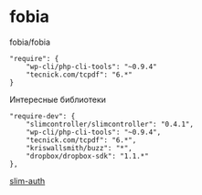 fobia
=====

fobia/fobia

    "require": {
        "wp-cli/php-cli-tools": "~0.9.4"
        "tecnick.com/tcpdf": "6.*"
    }


Интересные библиотеки

    "require-dev": {
        "slimcontroller/slimcontroller": "0.4.1",
        "wp-cli/php-cli-tools": "~0.9.4",
        "tecnick.com/tcpdf": "6.*",
        "kriswallsmith/buzz": "*",
        "dropbox/dropbox-sdk": "1.1.*"
    },


[slim-auth](https://github.com/jeremykendall/slim-auth)



